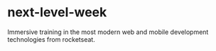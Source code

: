 # next-level-week
 Immersive training in the most modern web and mobile development technologies from rocketseat.
